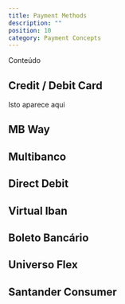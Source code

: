 ```yaml
---
title: Payment Methods
description: ""
position: 10
category: Payment Concepts
---
```


Conteúdo

## Credit / Debit Card

Isto aparece aqui

## MB Way

## Multibanco

## Direct Debit

## Virtual Iban

## Boleto Bancário

## Universo Flex

## Santander Consumer
